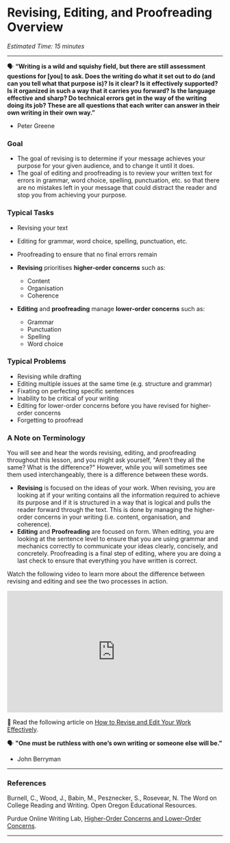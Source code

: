 # Revising, Editing, and Proofreading Overview

*Estimated Time: 15 minutes*

---

<aside>


🗣 **“Writing is a wild and squishy field, but there are still assessment questions for [you] to ask. Does the writing do what it set out to do (and can you tell what that purpose is)? Is it clear? Is it effectively supported? Is it organized in such a way that it carries you forward? Is the language effective and sharp? Do technical errors get in the way of the writing doing its job? These are all questions that each writer can answer in their own writing in their own way.”**

- Peter Greene
</aside>

### Goal

- The goal of revising is to determine if your message achieves your purpose for your given audience, and to change it until it does.
- The goal of editing and proofreading is to review your written text for errors in grammar, word choice, spelling, punctuation, etc. so that there are no mistakes left in your message that could distract the reader and stop you from achieving your purpose.

### Typical Tasks

- Revising your text
- Editing for grammar, word choice, spelling, punctuation, etc.
- Proofreading to ensure that no final errors remain
- **Revising** prioritises **higher-order concerns** such as:
    - Content
    - Organisation
    - Coherence

- **Editing** and **proofreading** manage **lower-order concerns** such as:
    - Grammar
    - Punctuation
    - Spelling
    - Word choice

### Typical Problems

- Revising while drafting
- Editing multiple issues at the same time (e.g. structure and grammar)
- Fixating on perfecting specific sentences
- Inability to be critical of your writing
- Editing for lower-order concerns before you have revised for higher-order concerns
- Forgetting to proofread

### A Note on Terminology

You will see and hear the words revising, editing, and proofreading throughout this lesson, and you might ask yourself, "Aren't they all the same? What is the difference?" However, while you will sometimes see them used interchangeably, there is a difference between these words. 

- **Revising** is focused on the ideas of your work. When revising, you are looking at if your writing contains all the information required to achieve its purpose and if it is structured in a way that is logical and pulls the reader forward through the text. This is done by managing the higher-order concerns in your writing (i.e. content, organisation, and coherence).
- **Editing** and **Proofreading** are focused on form. When editing, you are looking at the sentence level to ensure that you are using grammar and mechanics correctly to communicate your ideas clearly, concisely, and concretely. Proofreading is a final step of editing, where you are doing a last check to ensure that everything you have written is correct.

<aside>


Watch the following video to learn more about the difference between revising and editing and see the two processes in action.

</aside>

<div style="position: relative; padding-bottom: 56.25%; height: 0;"><iframe src="https://www.youtube.com/embed/v-oVfO_whoY?start=96" title="YouTube video player" frameborder="0" allow="accelerometer; autoplay; clipboard-write; encrypted-media; gyroscope; picture-in-picture" allowfullscreen style="position: absolute; top: 0; left: 0; width: 100%; height: 100%;"></iframe></div> 


<aside>

📖 Read the following article on [How to Revise and Edit Your Work Effectively](https://writingcooperative.com/how-to-revise-and-edit-your-writing-effectively-89bbc0f0e0b4).

</aside>

<aside>

🗣 **"One must be ruthless with one’s own writing or someone else will be."**

- John Berryman
</aside>

---

### References

Burnell, C., Wood, J., Babin, M., Pesznecker, S., Rosevear, N. The Word on College Reading and Writing. Open Oregon Educational Resources.

Purdue Online Writing Lab, [Higher-Order Concerns and Lower-Order Concerns](https://owl.purdue.edu/owl/general_writing/mechanics/hocs_and_locs.html).

---
